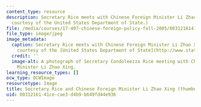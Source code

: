 ```yaml
---
content_type: resource
description: Secretary Rice meets with Chinese Foreign Minister Li Zhao Xing. (Image
  courtesy of the United States Department of State.)
file: /media/courses/17-407-chinese-foreign-policy-fall-2005/8031216141cecae3d4b9b649fd44e936_17-407f05-th.jpg
file_type: image/jpeg
image_metadata:
  caption: Secretary Rice meets with Chinese Foreign Minister Li Zhao Xing. (Image
    courtesy of the [United States Department of State](http://www.state.gov).)
  credit: ''
  image-alt: A photograph of Secretary Condoleezza Rice meeting with Chinese Foreign
    Minister Li Zhao Xing.
learning_resource_types: []
ocw_type: OCWImage
resourcetype: Image
title: Secretary Rice and Chinese Foreign Minister Li Zhao Xing (thumbnail)
uid: 80312161-41ce-cae3-d4b9-b649fd44e936
---
```

